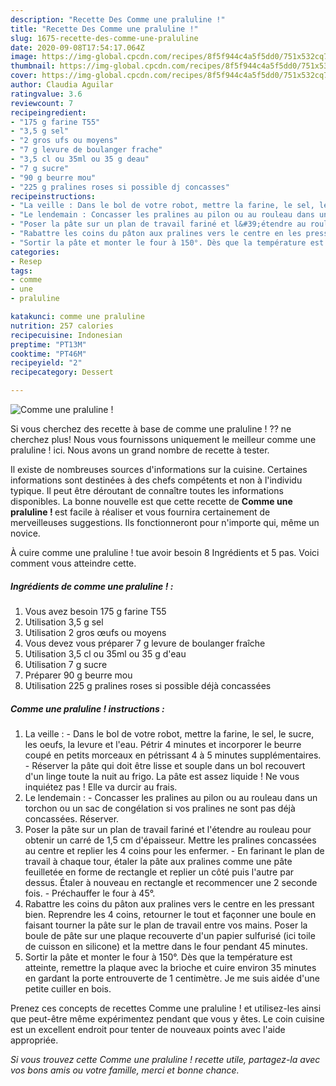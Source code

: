 ```yaml
---
description: "Recette Des Comme une praluline !"
title: "Recette Des Comme une praluline !"
slug: 1675-recette-des-comme-une-praluline
date: 2020-09-08T17:54:17.064Z
image: https://img-global.cpcdn.com/recipes/8f5f944c4a5f5dd0/751x532cq70/comme-une-praluline-photo-principale-de-la-recette.jpg
thumbnail: https://img-global.cpcdn.com/recipes/8f5f944c4a5f5dd0/751x532cq70/comme-une-praluline-photo-principale-de-la-recette.jpg
cover: https://img-global.cpcdn.com/recipes/8f5f944c4a5f5dd0/751x532cq70/comme-une-praluline-photo-principale-de-la-recette.jpg
author: Claudia Aguilar
ratingvalue: 3.6
reviewcount: 7
recipeingredient:
- "175 g farine T55"
- "3,5 g sel"
- "2 gros ufs ou moyens"
- "7 g levure de boulanger frache"
- "3,5 cl ou 35ml ou 35 g deau"
- "7 g sucre"
- "90 g beurre mou"
- "225 g pralines roses si possible dj concasses"
recipeinstructions:
- "La veille : Dans le bol de votre robot, mettre la farine, le sel, le sucre, les oeufs, la levure et l&#39;eau. Pétrir 4 minutes et incorporer le beurre coupé en petits morceaux en pétrissant 4 à 5 minutes supplémentaires. Réserver la pâte qui doit être lisse et souple dans un bol recouvert d&#39;un linge toute la nuit au frigo. La pâte est assez liquide ! Ne vous inquiétez pas ! Elle va durcir au frais."
- "Le lendemain : Concasser les pralines au pilon ou au rouleau dans un torchon ou un sac de congélation si vos pralines ne sont pas déjà concassées. Réserver."
- "Poser la pâte sur un plan de travail fariné et l&#39;étendre au rouleau pour obtenir un carré de 1,5 cm d&#39;épaisseur. Mettre les pralines concassées au centre et replier les 4 coins pour les enfermer. En farinant le plan de travail à chaque tour, étaler la pâte aux pralines comme une pâte feuilletée en forme de rectangle et replier un côté puis l&#39;autre par dessus. Étaler à nouveau en rectangle et recommencer une 2 seconde fois. Préchauffer le four à 45°."
- "Rabattre les coins du pâton aux pralines vers le centre en les pressant bien. Reprendre les 4 coins, retourner le tout et façonner une boule en faisant tourner la pâte sur le plan de travail entre vos mains. Poser la boule de pâte sur une plaque recouverte d&#39;un papier sulfurisé (ici toile de cuisson en silicone) et la mettre dans le four pendant 45 minutes."
- "Sortir la pâte et monter le four à 150°. Dès que la température est atteinte, remettre la plaque avec la brioche et cuire environ 35 minutes en gardant la porte entrouverte de 1 centimètre. Je me suis aidée d&#39;une petite cuiller en bois."
categories:
- Resep
tags:
- comme
- une
- praluline

katakunci: comme une praluline 
nutrition: 257 calories
recipecuisine: Indonesian
preptime: "PT13M"
cooktime: "PT46M"
recipeyield: "2"
recipecategory: Dessert

---
```



![Comme une praluline !](https://img-global.cpcdn.com/recipes/8f5f944c4a5f5dd0/751x532cq70/comme-une-praluline-photo-principale-de-la-recette.jpg)

Si vous cherchez des recette à base de comme une praluline ! ?? ne cherchez plus! Nous vous fournissons uniquement le meilleur comme une praluline ! ici. Nous avons un grand nombre de recette à tester.

Il existe de nombreuses sources d'informations sur la cuisine. Certaines informations sont destinées à des chefs compétents et non à l'individu typique. Il peut être déroutant de connaître toutes les informations disponibles. La bonne nouvelle est que cette recette de <strong> Comme une praluline ! </strong> est facile à réaliser et vous fournira certainement de merveilleuses suggestions. Ils fonctionneront pour n'importe qui, même un novice.

<!--inarticleads1-->

À cuire comme une praluline ! tue avoir besoin 8 Ingrédients et 5 pas. Voici comment vous atteindre cette.

##### Ingrédients de comme une praluline ! :

1. Vous avez besoin 175 g farine T55
1. Utilisation 3,5 g sel
1. Utilisation 2 gros œufs ou moyens
1. Vous devez vous préparer 7 g levure de boulanger fraîche
1. Utilisation 3,5 cl ou 35ml ou 35 g d&#39;eau
1. Utilisation 7 g sucre
1. Préparer 90 g beurre mou
1. Utilisation 225 g pralines roses si possible déjà concassées




<!--inarticleads2-->

##### Comme une praluline ! instructions :

1. La veille : - Dans le bol de votre robot, mettre la farine, le sel, le sucre, les oeufs, la levure et l&#39;eau. Pétrir 4 minutes et incorporer le beurre coupé en petits morceaux en pétrissant 4 à 5 minutes supplémentaires. - Réserver la pâte qui doit être lisse et souple dans un bol recouvert d&#39;un linge toute la nuit au frigo. La pâte est assez liquide ! Ne vous inquiétez pas ! Elle va durcir au frais.
1. Le lendemain : - Concasser les pralines au pilon ou au rouleau dans un torchon ou un sac de congélation si vos pralines ne sont pas déjà concassées. Réserver.
1. Poser la pâte sur un plan de travail fariné et l&#39;étendre au rouleau pour obtenir un carré de 1,5 cm d&#39;épaisseur. Mettre les pralines concassées au centre et replier les 4 coins pour les enfermer. - En farinant le plan de travail à chaque tour, étaler la pâte aux pralines comme une pâte feuilletée en forme de rectangle et replier un côté puis l&#39;autre par dessus. Étaler à nouveau en rectangle et recommencer une 2 seconde fois. - Préchauffer le four à 45°.
1. Rabattre les coins du pâton aux pralines vers le centre en les pressant bien. Reprendre les 4 coins, retourner le tout et façonner une boule en faisant tourner la pâte sur le plan de travail entre vos mains. Poser la boule de pâte sur une plaque recouverte d&#39;un papier sulfurisé (ici toile de cuisson en silicone) et la mettre dans le four pendant 45 minutes.
1. Sortir la pâte et monter le four à 150°. Dès que la température est atteinte, remettre la plaque avec la brioche et cuire environ 35 minutes en gardant la porte entrouverte de 1 centimètre. Je me suis aidée d&#39;une petite cuiller en bois.




<!--inarticleads1-->

<p>
Prenez ces concepts de recettes Comme une praluline ! et utilisez-les ainsi que peut-être même expérimentez pendant que vous y êtes. Le coin cuisine est un excellent endroit pour tenter de nouveaux points avec l'aide appropriée.
</p>

<p>
<i>Si vous trouvez cette Comme une praluline ! recette utile, partagez-la avec vos bons amis ou votre famille, merci et bonne chance.</i>
</p>
